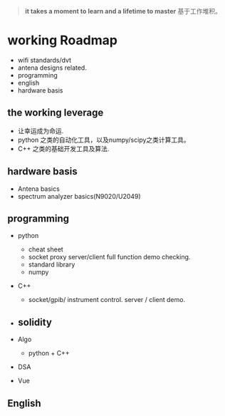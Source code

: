 >  **it takes a moment to learn and a lifetime to master**
基于工作堆积。
# working Roadmap
- wifi standards/dvt
- antena designs related.
- programming
- english
- hardware basis
## the working leverage
- 让幸运成为命运.
- python 之类的自动化工具，以及numpy/scipy之类计算工具。
- C++ 之类的基础开发工具及算法.

## hardware basis
- Antena basics
- spectrum analyzer basics(N9020/U2049)

## programming
- python
    - cheat sheet
    - socket proxy server/client full function demo checking.
    - standard library 
    - numpy

- C++

    - socket/gpib/ instrument control. server / client demo.
- solidity
    - 
- Algo
    - python + C++
- DSA
- Vue

## English